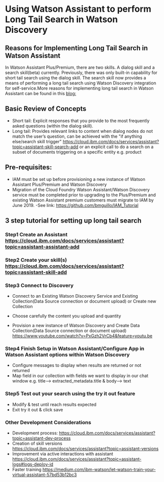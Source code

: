 # Using Watson Assistant to perform Long Tail Search in Watson Discovery

## Reasons for Implementing Long Tail Search in Watson Assistant

In Watson Assistant Plus/Premium, there are two skills. A dialog skill and a search skill(beta) currently. Previously, there was only built-in capability for short tail search using the dialog skill. The search skill now provides a means of performing a long tail search using Watson Discovery integration for self-service.More reasons for implementing long tail search in Watson Assistant can be found in this [blog:](https://medium.com/ibm-watson/adding-search-to-watson-assistant-99e4e81839e5) 


## Basic Review of Concepts
- Short tail: Explicit responses that you provide to the most frequently asked questions (within the dialog skill).<br>
- Long tail: Provides relevant links to content when dialog nodes do not match the user’s question, can be achieved with the                      "if anything else/search skill trigger" https://cloud.ibm.com/docs/services/assistant?topic=assistant-skill-search-add or an explicit call to do a search on a subset of documents triggering on a specific entity e.g. product


## Pre-requisites:
- IAM must be set up before provisioning a new instance of Watson Assistant Plus/Premium and Watson Discovery
- Migration of the Cloud Foundry Watson Assistant/Watson Discovery service must be completed prior to upgrading to the Plus/Premium and existing Watson Assistant premium customers must migrate to IAM by June 2019. 
-See link: https://github.com/bmguillo/IAM_Tutorial
  
  
## 3 step tutorial for setting up long tail search


### Step1 Create an Assistant https://cloud.ibm.com/docs/services/assistant?topic=assistant-assistant-add

### Step2 Create your skill(s)  https://cloud.ibm.com/docs/services/assistant?topic=assistant-skill-add

### Step3 Connect to Discovery
* Connect to an Existing Watson Discovery Service and Existing Collection(Data Source connection or document upload) or Create new Collection
* Choose carefully the content you upload and quantity


* Provision a new instance of Watson Discovery and Create Data Collection(Data Source connection or document upload) 
https://www.youtube.com/watch?v=PxGzh2VrCb4&feature=youtu.be

### Step4 Finish Setup in Watson Assistant/Configure App in Watson Assistant options within Watson Discovery 
- Configure messages to display when results are returned or not returned
- Map field in our collection with fields we want to display in our chat window e.g. title--> extracted_metadata.title & body--> text
  
### Step5 Test out your search using the try it out feature
- Modify & test until reach results expected
- Exit try it out & click save



### Other Development Considerations
- Development process: https://cloud.ibm.com/docs/services/assistant?topic=assistant-dev-process
- Creation of skill versions https://cloud.ibm.com/docs/services/assistant?topic=assistant-versions
- Improvement via active interactions with assistant https://cloud.ibm.com/docs/services/assistant?topic=assistant-logs#logs-deploy-id
- Faster training https://medium.com/ibm-watson/let-watson-train-your-virtual-assistant-57bd53b12bc3

  

  
  

